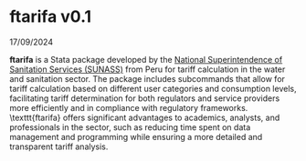 # ftarifa v0.1

17/09/2024

**ftarifa** is a Stata package developed by the [National Superintendence of Sanitation Services (SUNASS)](https://www.gob.pe/sunass) from Peru for tariff calculation in the water and sanitation sector. The package includes subcommands that allow for tariff calculation based on different user categories and consumption levels, facilitating tariff determination for both regulators and service providers more efficiently and in compliance with regulatory frameworks. \texttt{ftarifa} offers significant advantages to academics, analysts, and professionals in the sector, such as reducing time spent on data management and programming while ensuring a more detailed and transparent tariff analysis.

